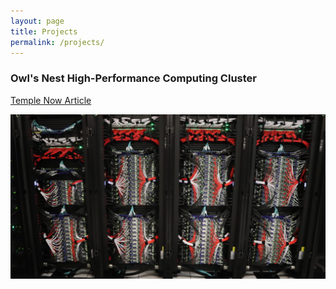 ```yaml
---
layout: page
title: Projects
permalink: /projects/
---
```


### Owl's Nest High-Performance Computing Cluster

[Temple Now Article](https://news.temple.edu/news/2017-11-28/owls-nest-2-enhances-temples-computing-power)

<img src="/assets/img/owlsnest.jpg" />
